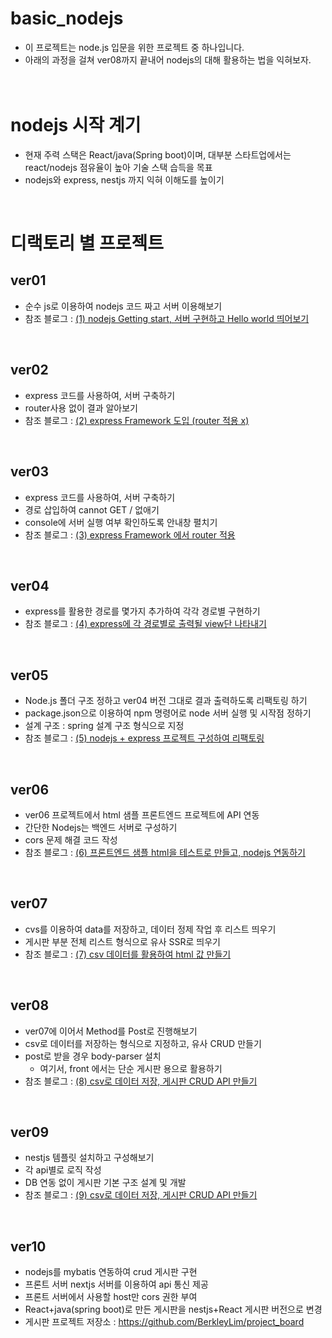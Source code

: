 # basic_nodejs

- 이 프로젝트는 node.js 입문을 위한 프로젝트 중 하나입니다.
- 아래의 과정을 걸쳐 ver08까지 끝내어 nodejs의 대해 활용하는 법을 익혀보자.
<br/><br/><br/>

# nodejs 시작 계기

- 현재 주력 스택은 React/java(Spring boot)이며, 대부분 스타트업에서는 react/nodejs 점유율이 높아 기술 스택 습득을 목표
- nodejs와 express, nestjs 까지 익혀 이해도를 높이기
<br/>

# 디랙토리 별 프로젝트

## ver01

- 순수 js로 이용하여 nodejs 코드 짜고 서버 이용해보기
- 참조 블로그 : [(1) nodejs Getting start, 서버 구현하고 Hello world 띄어보기](https://berkley.tistory.com/62)
<br/>

## ver02

- express 코드를 사용하여, 서버 구축하기
- router사용 없이 결과 알아보기
- 참조 블로그 : [(2) express Framework 도입 (router 적용 x)](https://berkley.tistory.com/63)
<br/>

## ver03

- express 코드를 사용하여, 서버 구축하기
- 경로 삽입하여 cannot GET / 없애기
- console에 서버 실행 여부 확인하도록 안내창 펼치기
- 참조 블로그 : [(3) express Framework 에서 router 적용](https://berkley.tistory.com/64)
<br/>

## ver04

- express를 활용한 경로를 몇가지 추가하여 각각 경로별 구현하기
- 참조 블로그 : [(4) express에 각 경로별로 출력될 view단 나타내기](https://berkley.tistory.com/65)
<br/>

## ver05

- Node.js 폴더 구조 정하고 ver04 버전 그대로 결과 출력하도록 리팩토링 하기
- package.json으로 이용하여 npm 명령어로 node 서버 실행 및 시작점 정하기
- 설계 구조 : spring 설계 구조 형식으로 지정
- 참조 블로그 : [(5) nodejs + express 프로젝트 구성하여 리팩토링](https://berkley.tistory.com/66)
<br/>


## ver06

- ver06 프로젝트에서 html 샘플 프론트엔드 프로젝트에 API 연동
- 간단한 Nodejs는 백엔드 서버로 구성하기
- cors 문제 해결 코드 작성
- 참조 블로그 : [(6) 프론트엔드 샘플 html을 테스트로 만들고, nodejs 연동하기](https://berkley.tistory.com/68)
<br/>


## ver07 

- cvs를 이용하여 data를 저장하고, 데이터 정제 작업 후 리스트 띄우기
- 게시판 부분 전체 리스트 형식으로 유사 SSR로 띄우기
- 참조 블로그 : [(7) csv 데이터를 활용하여 html 값 만들기](https://berkley.tistory.com/105)

<br/>

## ver08

- ver07에 이어서 Method를 Post로 진행해보기
- csv로 데이터를 저장하는 형식으로 지정하고, 유사 CRUD 만들기
- post로 받을 경우 body-parser 설치
  - 여기서, front 에서는 단순 게시판 용으로 활용하기
- 참조 블로그 : [(8) csv로 데이터 저장, 게시판 CRUD API 만들기](https://berkley.tistory.com/108)

<br/>

## ver09 

- nestjs 템플릿 설치하고 구성해보기
- 각 api별로 로직 작성
- DB 연동 없이 게시판 기본 구조 설계 및 개발
- 참조 블로그 : [(9) csv로 데이터 저장, 게시판 CRUD API 만들기](https://berkley.tistory.com/192)

<br/>

## ver10

- nodejs를 mybatis 연동하여 crud 게시판 구현
- 프론트 서버 nextjs 서버를 이용하여 api 통신 제공
- 프론트 서버에서 사용할 host만 cors 권한 부여
- React+java(spring boot)로 만든 게시판을 nestjs+React 게시판 버전으로 변경
- 게시판 프로젝트 저장소 : https://github.com/BerkleyLim/project_board
